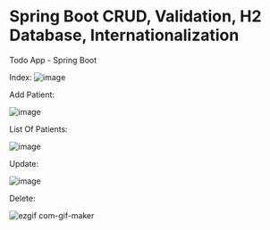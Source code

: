 # Spring Boot CRUD, Validation, H2 Database, Internationalization

Todo App - Spring Boot

Index:
![image](https://user-images.githubusercontent.com/56027479/123662031-bcf96e00-d83d-11eb-90ff-f70b8f930031.png)

Add Patient:

![image](https://user-images.githubusercontent.com/56027479/123662123-d69ab580-d83d-11eb-947c-e0fee8d7faff.png)

List Of Patients:

![image](https://user-images.githubusercontent.com/56027479/123662381-15307000-d83e-11eb-8dd1-38affcb7110f.png)

Update:

![image](https://user-images.githubusercontent.com/56027479/123662417-1d88ab00-d83e-11eb-9c88-0cfc87ae29b4.png)

Delete:

![ezgif com-gif-maker](https://user-images.githubusercontent.com/56027479/123663216-de0e8e80-d83e-11eb-9818-3c97d26689bb.gif)

